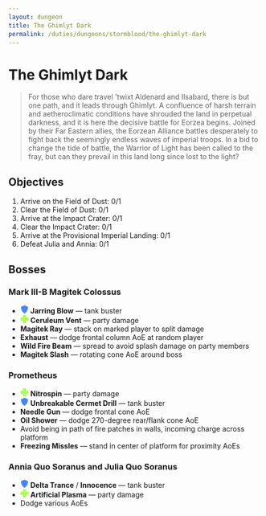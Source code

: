 ```yaml
---
layout: dungeon
title: The Ghimlyt Dark
permalink: /duties/dungeons/stormblood/the-ghimlyt-dark
---
```


# The Ghimlyt Dark

> For those who dare travel 'twixt Aldenard and Ilsabard, there is but one path, and it leads through Ghimlyt. A confluence of harsh terrain and aetheroclimatic conditions have shrouded the land in perpetual darkness, and it is here the decisive battle for Eorzea begins. Joined by their Far Eastern allies, the Eorzean Alliance battles desperately to fight back the seemingly endless waves of imperial troops. In a bid to change the tide of battle, the Warrior of Light has been called to the fray, but can they prevail in this land long since lost to the light?

## Objectives

1. Arrive on the Field of Dust: 0/1
2. Clear the Field of Dust: 0/1
3. Arrive at the Impact Crater: 0/1
4. Clear the Impact Crater: 0/1
5. Arrive at the Provisional Imperial Landing: 0/1
6. Defeat Julia and Annia: 0/1

## Bosses

### Mark III-B Magitek Colossus

- ![](/assets/icons/role-tank.png) **Jarring Blow** — tank buster
- ![](/assets/icons/role-healer.png) **Ceruleum Vent** — party damage
- **Magitek Ray** — stack on marked player to split damage
- **Exhaust** — dodge frontal column AoE at random player
- **Wild Fire Beam** — spread to avoid splash damage on party members
- **Magitek Slash** — rotating cone AoE around boss

### Prometheus

- ![](/assets/icons/role-healer.png) **Nitrospin** — party damage
- ![](/assets/icons/role-tank.png) **Unbreakable Cermet Drill** — tank buster
- **Needle Gun** — dodge frontal cone AoE
- **Oil Shower** — dodge 270-degree rear/flank cone AoE
- Avoid being in path of fire patches in walls, incoming charge across platform
- **Freezing Missles** — stand in center of platform for proximity AoEs

### Annia Quo Soranus and Julia Quo Soranus

- ![](/assets/icons/role-tank.png) **Delta Trance** / **Innocence** — tank buster
- ![](/assets/icons/role-healer.png) **Artificial Plasma** — party damage
- Dodge various AoEs

